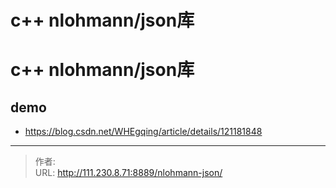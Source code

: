 # c++ nlohmann/json库


<!--more-->
# c++ nlohmann/json库
## demo
- https://blog.csdn.net/WHEgqing/article/details/121181848



---

> 作者:   
> URL: http://111.230.8.71:8889/nlohmann-json/  

